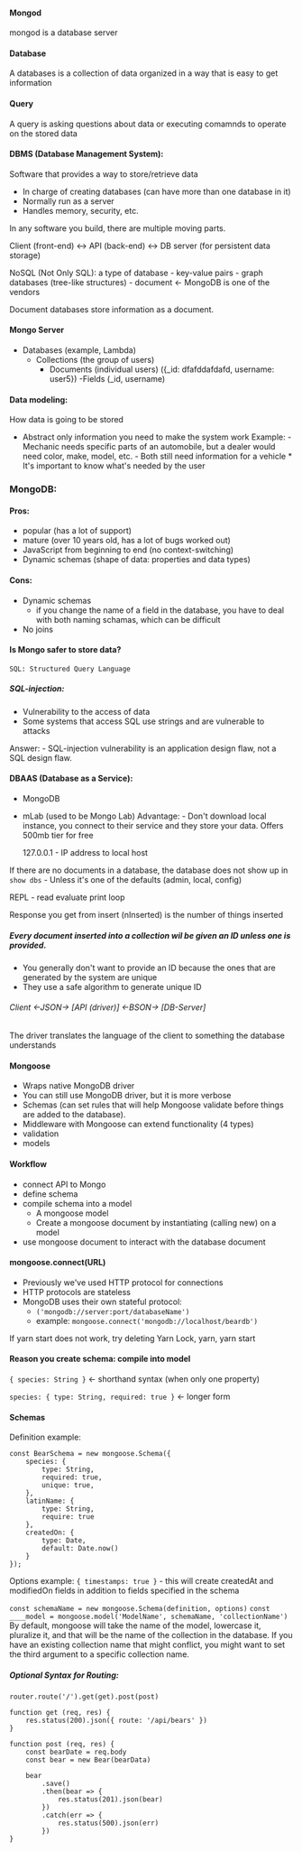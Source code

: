 #### Mongod

mongod is a database server

#### Database

A databases is a collection of data organized in a way that is easy to get information

#### Query

A query is asking questions about data or executing comamnds to operate on the stored data

#### DBMS (Database Management System):

Software that provides a way to store/retrieve data

- In charge of creating databases (can have more than one database in it)
- Normally run as a server
- Handles memory, security, etc.

In any software you build, there are multiple moving parts.

Client (front-end) <-> API (back-end) <-> DB server (for persistent data storage)

NoSQL (Not Only SQL): a type of database - key-value pairs - graph databases (tree-like structures) - document <- MongoDB is one of the vendors

Document databases store information as a document.

#### Mongo Server

- Databases (example, Lambda)
  - Collections (the group of users)
    - Documents (individual users) ({\_id: dfafddafdafd, username: user5})
      -Fields (\_id, username)

#### Data modeling:

How data is going to be stored

- Abstract only information you need to make the system work
  Example: - Mechanic needs specific parts of an automobile, but a dealer would need color, make, model, etc. - Both still need information for a vehicle \* It's important to know what's needed by the user

### MongoDB:

#### Pros:

- popular (has a lot of support)
- mature (over 10 years old, has a lot of bugs worked out)
- JavaScript from beginning to end (no context-switching)
- Dynamic schemas (shape of data: properties and data types)

#### Cons:

- Dynamic schemas
  - if you change the name of a field in the database, you have to deal with both naming schamas, which can be difficult
- No joins

#### Is Mongo safer to store data?

    SQL: Structured Query Language

##### SQL-injection:

- Vulnerability to the access of data
- Some systems that access SQL use strings and are vulnerable to attacks

Answer: - SQL-injection vulnerability is an application design flaw, not a SQL design flaw.

#### DBAAS (Database as a Service):

- MongoDB
- mLab (used to be Mongo Lab)
  Advantage: - Don't download local instance, you connect to their service and they store your data. Offers 500mb tier for free

  127.0.0.1 - IP address to local host

If there are no documents in a database, the database does not show up in `show dbs` - Unless it's one of the defaults (admin, local, config)

REPL - read evaluate print loop

Response you get from insert (nInserted) is the number of things inserted

##### Every document inserted into a collection wil be given an ID unless one is provided.

- You generally don't want to provide an ID because the ones that are generated by the system are unique
- They use a safe algorithm to generate unique ID

###### Client <-JSON-> [API (driver)] <-BSON-> [DB-Server]

The driver translates the language of the client to something the database understands

#### Mongoose

- Wraps native MongoDB driver
- You can still use MongoDB driver, but it is more verbose
- Schemas (can set rules that will help Mongoose validate before things are added to the database).
- Middleware with Mongoose can extend functionality (4 types)
- validation
- models

#### Workflow

- connect API to Mongo
- define schema
- compile schema into a model
  - A mongoose model
  - Create a mongoose document by instantiating (calling new) on a model
- use mongoose document to interact with the database document

#### mongoose.connect(URL)

- Previously we've used HTTP protocol for connections
- HTTP protocols are stateless
- MongoDB uses their own stateful protocol:
  - `('mongodb://server:port/databaseName')`
  - example: `mongoose.connect('mongodb://localhost/beardb')`

If yarn start does not work, try deleting Yarn Lock, yarn, yarn start

#### Reason you create schema: compile into model

`{ species: String }` <- shorthand syntax (when only one property)

`species: { type: String, required: true }` <- longer form

#### Schemas

Definition example:

```
const BearSchema = new mongoose.Schema({
    species: {
        type: String,
        required: true,
        unique: true,
    },
    latinName: {
        type: String,
        require: true
    },
    createdOn: {
        type: Date,
        default: Date.now()
    }
});
```

Options example:
`{ timestamps: true }` - this will create createdAt and modifiedOn fields in addition to fields specified in the schema

`const schemaName = new mongoose.Schema(definition, options)`
`const ____model = mongoose.model('ModelName', schemaName, 'collectionName')`
By default, mongoose will take the name of the model, lowercase it, pluralize it, and that will be the name of the collection in the database.
If you have an existing collection name that might conflict, you might want to set the third argument to a specific collection name.

##### Optional Syntax for Routing:

```
router.route('/').get(get).post(post)

function get (req, res) {
    res.status(200).json({ route: '/api/bears' })
}

function post (req, res) {
    const bearDate = req.body
    const bear = new Bear(bearData)

    bear
        .save()
        .then(bear => {
            res.status(201).json(bear)
        })
        .catch(err => {
            res.status(500).json(err)
        })
}
```
